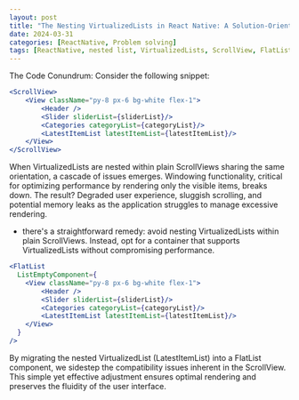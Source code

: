 ```yaml
---
layout: post
title: "The Nesting VirtualizedLists in React Native: A Solution-Oriented Approach"
date: 2024-03-31
categories: [ReactNative, Problem solving]
tags: [ReactNative, nested list, VirtualizedLists, ScrollView, FlatList]
---
```


The Code Conundrum:
Consider the following snippet:

```jsx
<ScrollView>
    <View className="py-8 px-6 bg-white flex-1">
        <Header />
        <Slider sliderList={sliderList}/>
        <Categories categoryList={categoryList}/>
        <LatestItemList latestItemList={latestItemList}/>
    </View>
</ScrollView>
```

When VirtualizedLists are nested within plain ScrollViews sharing the same orientation, a cascade of issues emerges. Windowing functionality, critical for optimizing performance by rendering only the visible items, breaks down. The result? Degraded user experience, sluggish scrolling, and potential memory leaks as the application struggles to manage excessive rendering.

- there's a straightforward remedy: avoid nesting VirtualizedLists within plain ScrollViews. Instead, opt for a container that supports VirtualizedLists without compromising performance.

```jsx
<FlatList
  ListEmptyComponent={  
    <View className="py-8 px-6 bg-white flex-1">
        <Header />
        <Slider sliderList={sliderList}/>
        <Categories categoryList={categoryList}/>
        <LatestItemList latestItemList={latestItemList}/>
    </View>
  }
/>
```
By migrating the nested VirtualizedList (LatestItemList) into a FlatList component, we sidestep the compatibility issues inherent in the ScrollView. This simple yet effective adjustment ensures optimal rendering and preserves the fluidity of the user interface.